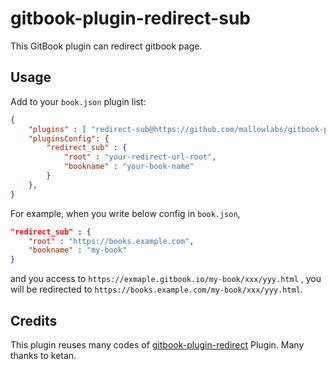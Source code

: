 # gitbook-plugin-redirect-sub

This GitBook plugin can redirect gitbook page.

## Usage

Add to your `book.json` plugin list:
```json
{
    "plugins" : [ "redirect-sub@https://github.com/mallowlabs/gitbook-plugin-redirect-sub.git#0.0.1" ],
    "pluginsConfig": {
        "redirect_sub" : {
            "root" : "your-redirect-url-root",
            "bookname" : "your-book-name"
        }
    },
}
```

For example, when you write below config in `book.json`,

```json
"redirect_sub" : {
    "root" : "https://books.example.com",
    "bookname" : "my-book"
}
```

and you access to `https://exmaple.gitbook.io/my-book/xxx/yyy.html` , you will be redirected to `https://books.example.com/my-book/xxx/yyy.html`.


## Credits
This plugin reuses many codes of [gitbook-plugin-redirect](https://github.com/ketan/gitbook-plugin-redirect) Plugin. Many thanks to ketan.

